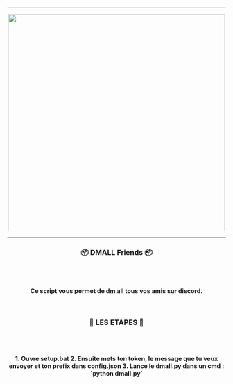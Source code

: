 -----

<p align="center">
<img src="https://c.tenor.com/KO6BR15mTv0AAAAC/anime.gif", width="500", height="500">
</p>

-----

### <p align="center">📦 DMALL Friends 📦</p>

<br><br>
<p align="center">
<strong>
Ce script vous permet de dm all tous vos amis sur discord.
<br>
</strong>
</p>
<br>

### <p align="center">📒 LES ETAPES 📒</p>

<br><br>
<p align="center">
<strong>
1. Ouvre setup.bat
2. Ensuite mets ton token, le message que tu veux envoyer et ton prefix dans config.json
3. Lance le dmall.py dans un cmd : `python dmall.py`
<br>
</strong>
</p>
<br>
